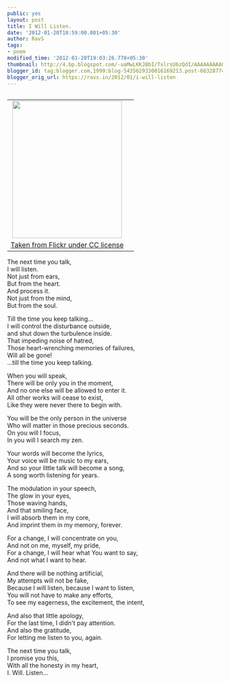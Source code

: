 ```yaml
---
public: yes
layout: post
title: I Will Listen.
date: '2012-01-20T18:59:00.001+05:30'
author: RavS
tags: 
- poem 
modified_time: '2012-01-20T19:03:26.778+05:30' 
thumbnail: http://4.bp.blogspot.com/-uaMwLKKJBbI/TxlrsU6zQdI/AAAAAAAAA0E/mjLxrV\_U\_zk/s72-c/2163760529\_914e576884\_b.jpg
blogger_id: tag:blogger.com,1999:blog-5435629330016169213.post-6632877422675691630
blogger_orig_url: https://ravs.in/2012/01/i-will-listen
---
```


<table cellpadding="0" cellspacing="0" class="tr-caption-container" style="float: right; margin-left: 1em; text-align: right;"><tbody><tr><td style="text-align: center;"><a href="http://www.flickr.com/photos/ktylerconk/2163760529/" imageanchor="1" style="clear: right; margin-bottom: 1em; margin-left: auto; margin-right: auto;"><img border="0" height="320" src="http://4.bp.blogspot.com/-uaMwLKKJBbI/TxlrsU6zQdI/AAAAAAAAA0E/mjLxrV_U_zk/s320/2163760529_914e576884_b.jpg" width="256"></a></td></tr><tr><td class="tr-caption" style="text-align: center;"><a href="http://draft.blogger.com/goog_1998998281">Taken from Flickr under CC license</a></td><td class="tr-caption" style="text-align: center;"><br></td></tr></tbody></table>

The next time you talk,  
I will listen.  
Not just from ears,  
But from the heart.  
And process it.  
Not just from the mind,  
But from the soul.

Till the time you keep talking...  
I will control the disturbance outside,  
and shut down the turbulence inside.  
That impeding noise of hatred,  
Those heart-wrenching memories of failures,  
Will all be gone!   
...till the time you keep talking.

When you will speak,   
There will be only you in the moment,  
And no one else will be allowed to enter it.  
All other works will cease to exist,  
Like they were never there to begin with.

You will be the only person in the universe  
Who will matter in those precious seconds.  
On you will I focus,  
In you will I search my zen.

Your words will become the lyrics,  
Your voice will be music to my ears,  
And so your little talk will become a song,  
A song worth listening for years.

The modulation in your speech,  
The glow in your eyes,  
Those waving hands,  
And that smiling face,  
I will absorb them in my core,  
And imprint them in my memory, forever.

For a change, I will concentrate on you,  
And not on me, myself, my pride,  
For a change, I will hear what You want to say,  
And not what I want to hear.

And there will be nothing artificial,  
My attempts will not be fake,  
Because I will listen, because I want to listen,  
You will not have to make any efforts,  
To see my eagerness, the excitement, the intent,

And also that little apology,  
For the last time, I didn't pay attention.  
And also the gratitude,  
For letting me listen to you, again.

The next time you talk,  
I promise you this,  
With all the honesty in my heart,  
I. Will. Listen...
